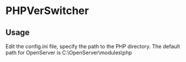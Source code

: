 # PHPVerSwitcher

## Usage
Edit the config.ini file, specify the path to the PHP directory.
The default path for OpenServer is C:\OpenServer\modules\php